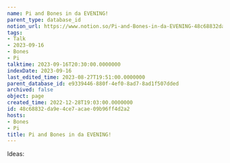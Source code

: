 ```yaml
---
name: Pi and Bones in da EVENING!
parent_type: database_id
notion_url: https://www.notion.so/Pi-and-Bones-in-da-EVENING-48c68832da9e4ce7acae09b96ff4d2a2
tags:
- Talk
- 2023-09-16
- Bones
- Pi
talktime: 2023-09-16T20:30:00.0000000
indexDate: 2023-09-16
last_edited_time: 2023-08-27T19:51:00.0000000
parent_database_id: e9339446-880f-4ef0-8ad7-8ad1f507dded
archived: false
object: page
created_time: 2022-12-28T19:03:00.0000000
id: 48c68832-da9e-4ce7-acae-09b96ff4d2a2
hosts:
- Bones
- Pi
title: Pi and Bones in da EVENING!
---
```


Ideas:
























